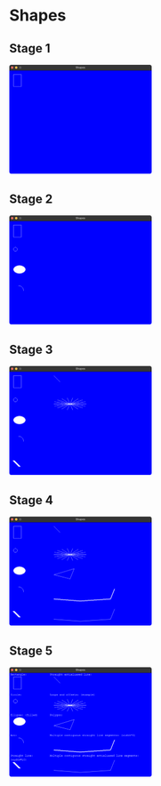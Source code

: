 # Shapes

## Stage 1

<img src="screenshots/stage_1.png" alt="stage 1" style="zoom:25%;" />

## Stage 2

<img src="screenshots/stage_2.png" alt="stage 2" style="zoom:25%;" />

## Stage 3

<img src="screenshots/stage_3.png" alt="stage 3" style="zoom:25%;" />

## Stage 4

<img src="screenshots/stage_4.png" alt="stage 4" style="zoom:25%;" />

## Stage 5

<img src="screenshots/stage_5.png" alt="stage 4" style="zoom:25%;" />